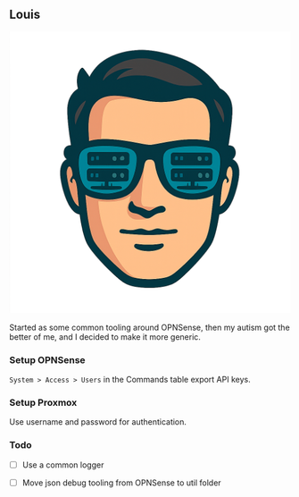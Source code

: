 ## Louis

<p align="center">
    <img src="./assets/logo.png" width="512" alt="Louis Logo" />
</p>
 
Started as some common tooling around OPNSense, then my autism got the better of me, and I decided to make it more generic.

### Setup OPNSense
`System > Access > Users` in the Commands table export API keys.

### Setup Proxmox
Use username and password for authentication.

### Todo
- [ ] Use a common logger
- [ ] Move json debug tooling from OPNSense to util folder
 
